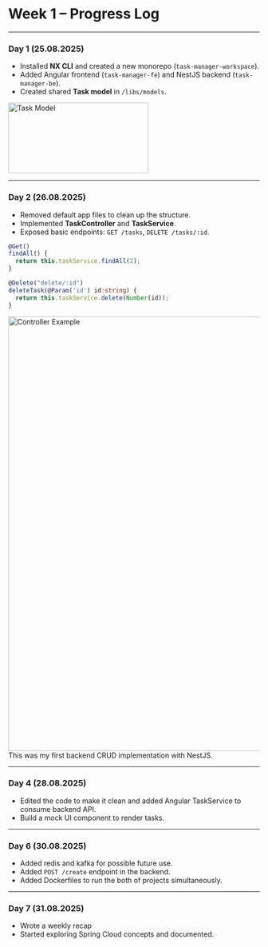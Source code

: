 # Week 1 – Progress Log

---

### Day 1 (25.08.2025)
- Installed **NX CLI** and created a new monorepo (`task-manager-workspace`).
- Added Angular frontend (`task-manager-fe`) and NestJS backend (`task-manager-be`).
- Created shared **Task model** in `/libs/models`.

<img width="281" height="141" alt="Task Model" src="https://github.com/user-attachments/assets/e3fe343a-e73e-4cb4-a8e3-2183a8bff3ed" />


---

### Day 2 (26.08.2025)
- Removed default app files to clean up the structure.
- Implemented **TaskController** and **TaskService**.
- Exposed basic endpoints: `GET /tasks`, `DELETE /tasks/:id`.

```ts
@Get()
findAll() {
  return this.taskService.findAll(2);
}

@Delete("delete/:id")
deleteTask(@Param('id') id:string) {
  return this.taskService.delete(Number(id));
}
```
<img width="1534" height="870" alt="Controller Example" src="https://github.com/user-attachments/assets/6b06e11e-83da-4dd8-b436-76674e7a902d" />
This was my first backend CRUD implementation with NestJS.

-----
### Day 4 (28.08.2025)
- Edited the code to make it clean and added Angular TaskService to consume backend API.
- Build a mock UI component to render tasks.
---
### Day 6 (30.08.2025) 
- Added redis and kafka for possible future use.
- Added ``` POST /create ``` endpoint in the backend.
- Added Dockerfiles to run the both of projects simultaneously.
---
### Day 7 (31.08.2025)
- Wrote a weekly recap
- Started exploring Spring Cloud concepts and documented.
  
  

  
  
